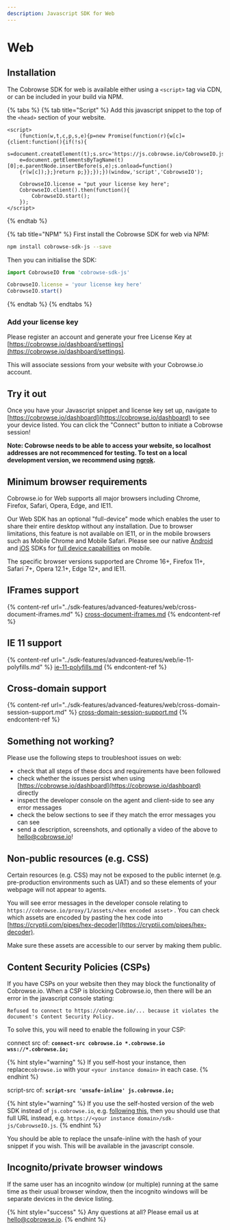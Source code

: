 ```yaml
---
description: Javascript SDK for Web
---
```


# Web

## Installation

The Cobrowse SDK for web is available either using a `<script>` tag via CDN, or can be included in your build via NPM.

{% tabs %}
{% tab title="Script" %}
Add this javascript snippet to the top of the `<head>` section of your website.

```markup
<script>
    (function(w,t,c,p,s,e){p=new Promise(function(r){w[c]={client:function(){if(!s){
    s=document.createElement(t);s.src='https://js.cobrowse.io/CobrowseIO.js';s.async=1;s.crossOrigin='anonymous';
    e=document.getElementsByTagName(t)[0];e.parentNode.insertBefore(s,e);s.onload=function()
    {r(w[c]);};}return p;}};});})(window,'script','CobrowseIO');

    CobrowseIO.license = "put your license key here";    
    CobrowseIO.client().then(function(){
        CobrowseIO.start();
    });
</script>
```
{% endtab %}

{% tab title="NPM" %}
First install the Cobrowse SDK for web via NPM:

```bash
npm install cobrowse-sdk-js --save
```

Then you can initialise the SDK:

```javascript
import CobrowseIO from 'cobrowse-sdk-js'

CobrowseIO.license = 'your license key here'
CobrowseIO.start()
```
{% endtab %}
{% endtabs %}

### Add your license key

Please register an account and generate your free License Key at [https://cobrowse.io/dashboard/settings](https://cobrowse.io/dashboard/settings).

This will associate sessions from your website with your Cobrowse.io account.

## Try it out

Once you have your Javascript snippet and license key set up, navigate to [https://cobrowse.io/dashboard](https://cobrowse.io/dashboard) to see your device listed. You can click the "Connect" button to initiate a Cobrowse session!

**Note: Cobrowse needs to be able to access your website, so localhost addresses are not recommenced for testing. To test on a local development version, we recommend using** [**ngrok**](https://ngrok.com/)**.**

## Minimum browser requirements

Cobrowse.io for Web supports all major browsers including Chrome, Firefox, Safari, Opera, Edge, and IE11.

Our Web SDK has an optional "full-device" mode which enables the user to share their entire desktop without any installation. Due to browser limitations, this feature is not available on IE11, or in the mobile browsers such as Mobile Chrome and Mobile Safari. Please see our native [Android](android.md) and [iOS](ios.md) SDKs for [full device capabilities](../sdk-features/full-device-capabilities/) on mobile.

The specific browser versions supported are Chrome 16+, Firefox 11+, Safari 7+, Opera 12.1+, Edge 12+, and IE11.

## **IFrames support**

{% content-ref url="../sdk-features/advanced-features/web/cross-document-iframes.md" %}
[cross-document-iframes.md](../sdk-features/advanced-features/web/cross-document-iframes.md)
{% endcontent-ref %}

## IE 11 support

{% content-ref url="../sdk-features/advanced-features/web/ie-11-polyfills.md" %}
[ie-11-polyfills.md](../sdk-features/advanced-features/web/ie-11-polyfills.md)
{% endcontent-ref %}

## Cross-domain support

{% content-ref url="../sdk-features/advanced-features/web/cross-domain-session-support.md" %}
[cross-domain-session-support.md](../sdk-features/advanced-features/web/cross-domain-session-support.md)
{% endcontent-ref %}

## Something not working?

Please use the following steps to troubleshoot issues on web:

* check that all steps of these docs and requirements have been followed
* check whether the issues persist when using [https://cobrowse.io/dashboard](https://cobrowse.io/dashboard) directly
* inspect the developer console on the agent and client-side to see any error messages
* check the below sections to see if they match the error messages you can see
* send a description, screenshots, and optionally a video of the above to [hello@cobrowse.io](mailto:hello@cobrowse.io)!

## Non-public resources (e.g. CSS)

Certain resources (e.g. CSS) may not be exposed to the public internet (e.g. pre-production environments such as UAT) and so these elements of your webpage will not appear to agents.

You will see error messages in the developer console relating to `https://cobrowse.io/proxy/1/assets/<hex encoded asset>` . You can check which assets are encoded by pasting the hex code into [https://cryptii.com/pipes/hex-decoder](https://cryptii.com/pipes/hex-decoder).

Make sure these assets are accessible to our server by making them public.

## Content Security Policies **(CSPs)**

If you have CSPs on your website then they may block the functionality of Cobrowse.io. When a CSP is blocking Cobrowse.io, then there will be an error in the javascript console stating:

`Refused to connect to https://cobrowse.io/... because it violates the document's Content Security Policy.`

To solve this, you will need to enable the following in your CSP:

connect src of: **`connect-src cobrowse.io *.cobrowse.io wss://*.cobrowse.io;`**

{% hint style="warning" %}
If you self-host your instance, then replace`cobrowse.io` with your `<your instance domain>` in each case.
{% endhint %}

script-src of: **`script-src 'unsafe-inline' js.cobrowse.io;`**

{% hint style="warning" %}
If you use the self-hosted version of the web SDK instead of `js.cobrowse.io`, e.g. [following this](../enterprise-self-hosting/advanced/web-sdk-pinning.md), then you should use that full URL instead, e.g. `https://<your instance domain>/sdk-js/CobrowseIO.js`.
{% endhint %}

You should be able to replace the unsafe-inline with the hash of your snippet if you wish. This will be available in the javascript console.

## Incognito/private browser windows

If the same user has an incognito window (or multiple) running at the same time as their usual browser window, then the incognito windows will be separate devices in the device listing.

{% hint style="success" %}
Any questions at all? Please email us at [hello@cobrowse.io](mailto:hello@cobrowse.io).
{% endhint %}
